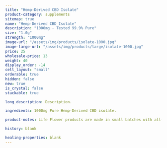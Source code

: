 ```yaml
---
title: "Hemp-Derived CBD Isolate"
product-category: supplements
sitemap: true
name: "Hemp-Derived CBD Isolate"
description: "1000mg - Tested 99.9% Pure"
size: "1.0g"
strength: "1000mg"
image-url: "/assets/img/products/isolate-1000.jpg"
image-large-url: "/assets/img/products/large/isolate-1000.jpg"
price: 25
wholesale-price: 13
weight: 40
display_order: -14
cell_layout: "small"
orderable: true
hidden: false
new: true
is_crystal: false
stackable: true

long_description: Description.

ingredients: 1000mg Pure Hemp-Derived CBD isolate.

product-notes: Life Flower products are made in small batches with all-natural and boutique ingredients. Orders are processed and shipped in 7-10 days.

history: blank

healing-properties: blank
---
```

